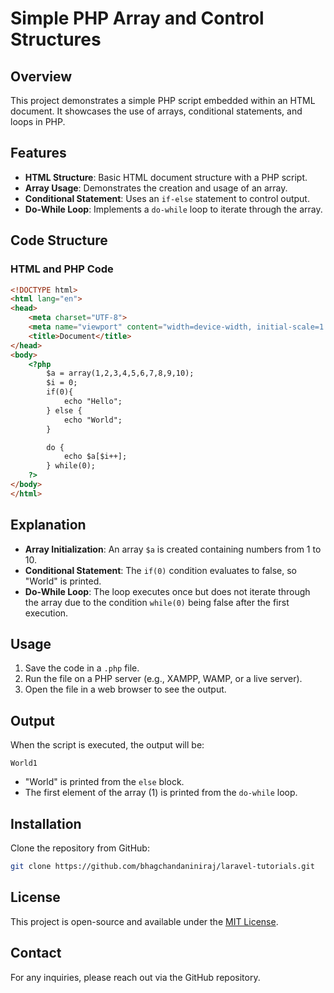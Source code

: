 # Simple PHP Array and Control Structures

## Overview

This project demonstrates a simple PHP script embedded within an HTML document. It showcases the use of arrays, conditional statements, and loops in PHP.

## Features

- **HTML Structure**: Basic HTML document structure with a PHP script.
- **Array Usage**: Demonstrates the creation and usage of an array.
- **Conditional Statement**: Uses an `if-else` statement to control output.
- **Do-While Loop**: Implements a `do-while` loop to iterate through the array.

## Code Structure

### HTML and PHP Code

```html
<!DOCTYPE html>
<html lang="en">
<head>
    <meta charset="UTF-8">
    <meta name="viewport" content="width=device-width, initial-scale=1.0">
    <title>Document</title>
</head>
<body>
    <?php
        $a = array(1,2,3,4,5,6,7,8,9,10);
        $i = 0;
        if(0){
            echo "Hello";
        } else {
            echo "World";
        }

        do {
            echo $a[$i++];
        } while(0);
    ?>
</body>
</html>
```

## Explanation

- **Array Initialization**: An array `$a` is created containing numbers from 1 to 10.
- **Conditional Statement**: The `if(0)` condition evaluates to false, so "World" is printed.
- **Do-While Loop**: The loop executes once but does not iterate through the array due to the condition `while(0)` being false after the first execution.

## Usage

1. Save the code in a `.php` file.
2. Run the file on a PHP server (e.g., XAMPP, WAMP, or a live server).
3. Open the file in a web browser to see the output.

## Output

When the script is executed, the output will be:

```
World1
```

- "World" is printed from the `else` block.
- The first element of the array (1) is printed from the `do-while` loop.

## Installation

Clone the repository from GitHub:

```bash
git clone https://github.com/bhagchandaniniraj/laravel-tutorials.git
```

## License

This project is open-source and available under the [MIT License](LICENSE).

## Contact

For any inquiries, please reach out via the GitHub repository.
